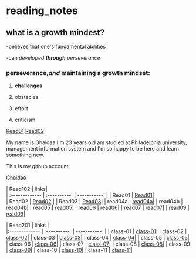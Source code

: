 # reading_notes

## what is a growth mindest? 
-believes that one's fundamental abilities

-can _developed **through** perseverance_

### perseverance,_and_ maintaining a ~~growth~~ mindset:
1. __challenges__

2. obstacles

3. effort 

4. criticism



[Read01](https://ghaidaamoh.github.io/reading_notes/Read01)
[Read02](https://ghaidaamoh.github.io/reading_notes/Read02)



My name is Ghaidaa I'm 23 years old am studied at Philadelphia university, management information system and I'm so happy to be here and learn something new.


This is my github account:

[Ghaidaa](https://github.com/Ghaidaamoh)


| Read102       |       links|       
| :-------------   | :----------: | -----------: |
|  Read01          |     [Read01](https://ghaidaamoh.github.io/reading_notes/Read01)|     
| Read02           |     [Read02](https://ghaidaamoh.github.io/reading_notes/Read02) |
|  Read03          |     [Read03](https://ghaidaamoh.github.io/reading_notes/read03)|
|  read04a         |     [read04a](https://ghaidaamoh.github.io/reading_notes/read04a)| 
|  read04b        |     [read04b](https://ghaidaamoh.github.io/reading_notes/read04b)| 
|  read05        |     [read05](https://ghaidaamoh.github.io/reading_notes/read05)| 
|  read06        |     [read06](https://ghaidaamoh.github.io/reading_notes/read06)| 
|  read07        |     [read07](https://ghaidaamoh.github.io/reading_notes/read07)| 
|  read09        |     [read09](https://ghaidaamoh.github.io/reading_notes/read09)| 
 

| Read201        |       links |       
|:------------- | :----------: | -----------:                                                              | 
|  class-01      |    [ class-01](https://ghaidaamoh.github.io/reading_notes/code201reading_notes/class-01)| 
|  class-02      |    [ class-02](https://ghaidaamoh.github.io/reading_notes/code201reading_notes/class-02)| 
|  class-03      |    [ class-03](https://ghaidaamoh.github.io/reading_notes/code201reading_notes/class-03)| 
|  class-04      |    [ class-04](https://ghaidaamoh.github.io/reading_notes/code201reading_notes/class-04)| 
|  class-05      |    [ class-05](https://ghaidaamoh.github.io/reading_notes/code201reading_notes/class-05)| 
|  class-06      |    [ class-06](https://ghaidaamoh.github.io/reading_notes/code201reading_notes/class-06)| 
|  class-07      |    [ class-07](https://ghaidaamoh.github.io/reading_notes/code201reading_notes/class-07)| 
|  class-08      |    [ class-08](https://ghaidaamoh.github.io/reading_notes/code201reading_notes/class-08)| 
|  class-09      |    [ class-09](https://ghaidaamoh.github.io/reading_notes/code201reading_notes/class-09)| 
|  class-10      |    [ class-10](https://ghaidaamoh.github.io/reading_notes/code201reading_notes/class-10)|
|  class-11      |    [ class-11](https://ghaidaamoh.github.io/reading_notes/code201reading_notes/class-11)|